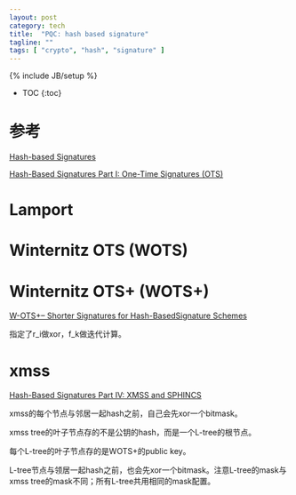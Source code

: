 ```yaml
---
layout: post
category: tech
title:  "PQC: hash based signature"
tagline: ""
tags: [ "crypto", "hash", "signature" ] 
---
```

{% include JB/setup %}

* TOC
{:toc}

# 参考

[Hash-based Signatures](http://www.pqsignatures.org/index/hbs.html)

[Hash-Based Signatures Part I: One-Time Signatures (OTS)](https://cryptoservices.github.io/quantum/2015/12/04/one-time-signatures.html)

# Lamport

# Winternitz OTS (WOTS)

# Winternitz OTS+ (WOTS+)

[W-OTS+– Shorter Signatures for Hash-BasedSignature Schemes](https://huelsing.net/wordpress/wp-content/uploads/2013/05/wotsspr.pdf)

指定了r\_i做xor，f_k做迭代计算。

# xmss

[Hash-Based Signatures Part IV: XMSS and SPHINCS](https://cryptoservices.github.io/quantum/2015/12/08/XMSS-and-SPHINCS.html)

xmss的每个节点与邻居一起hash之前，自己会先xor一个bitmask。

xmss tree的叶子节点存的不是公钥的hash，而是一个L-tree的根节点。

每个L-tree的叶子节点存的是WOTS+的public key。

L-tree节点与领居一起hash之前，也会先xor一个bitmask。注意L-tree的mask与xmss tree的mask不同；所有L-tree共用相同的mask配置。

